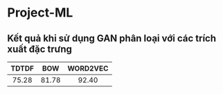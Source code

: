 # Project-ML
## Kết quả khi sử dụng GAN phân loại với các trích xuất đặc trưng
 
|       TDTDF      |      BOW       | WORD2VEC     |
| :------------:|:-------------:|:-----:|
|    75.28          |        81.78      |  92.40    |